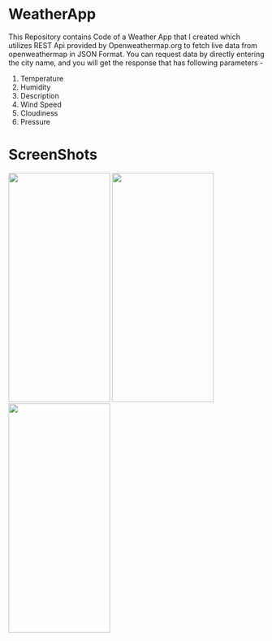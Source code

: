 # WeatherApp

This Repository contains Code of a Weather App that I created which utilizes REST Api provided by Openweathermap.org to fetch
live data from openweathermap in JSON Format. You can request data by directly entering the city name, and you will get the
response that has following parameters -

1. Temperature
2. Humidity
3. Description
4. Wind Speed
5. Cloudiness
6. Pressure

# ScreenShots

<img src="https://user-images.githubusercontent.com/65701541/193450389-46f006f7-4d3f-4258-aea0-1773498fdd44.png" width="200" height="450">
<img src="https://user-images.githubusercontent.com/65701541/193450392-31c7c0f0-afad-4bc7-992e-cfc2c468a84f.png" width="200" height="450">
<img src="https://user-images.githubusercontent.com/65701541/193450393-cad705af-2b91-40c6-805e-2d46dc275e39.png" width="200" height="450">
